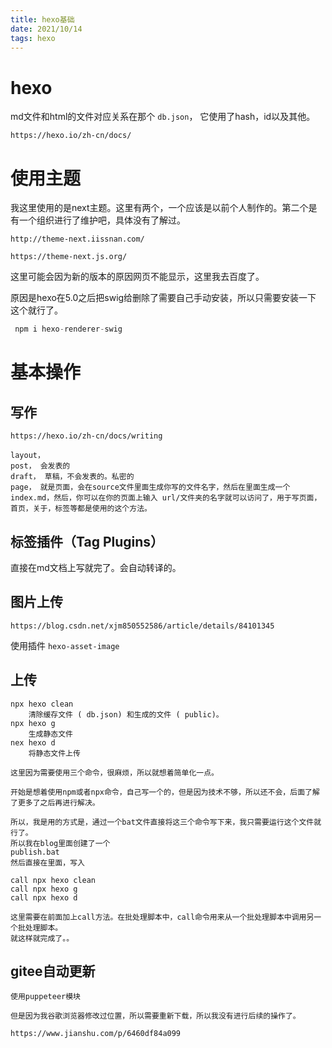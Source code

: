 ```yaml
---
title: hexo基础
date: 2021/10/14
tags: hexo
---
```




# hexo

md文件和html的文件对应关系在那个 ` db.json `， 它使用了hash，id以及其他。

```
https://hexo.io/zh-cn/docs/
```



# 使用主题

我这里使用的是next主题。这里有两个，一个应该是以前个人制作的。第二个是有一个组织进行了维护吧，具体没有了解过。

```
http://theme-next.iissnan.com/
```

```
https://theme-next.js.org/
```

这里可能会因为新的版本的原因网页不能显示，这里我去百度了。

原因是hexo在5.0之后把swig给删除了需要自己手动安装，所以只需要安装一下 这个就行了。

```java
 npm i hexo-renderer-swig
```



# 基本操作

## 写作

```
https://hexo.io/zh-cn/docs/writing
```

```
layout， 
post， 会发表的
draft， 草稿，不会发表的。私密的
page， 就是页面，会在source文件里面生成你写的文件名字，然后在里面生成一个index.md，然后，你可以在你的页面上输入 url/文件夹的名字就可以访问了，用于写页面，首页，关于，标签等都是使用的这个方法。
```



## 标签插件（Tag Plugins）

直接在md文档上写就完了。会自动转译的。



## 图片上传

```
https://blog.csdn.net/xjm850552586/article/details/84101345
```

使用插件  `hexo-asset-image`



## 上传

```
npx hexo clean
	清除缓存文件 ( db.json) 和生成的文件 ( public)。
npx hexo g
	生成静态文件
nex hexo d
	将静态文件上传
```

```
这里因为需要使用三个命令，很麻烦，所以就想着简单化一点。
```

```
开始是想着使用npm或者npx命令，自己写一个的，但是因为技术不够，所以还不会，后面了解了更多了之后再进行解决。
```

```
所以，我是用的方式是，通过一个bat文件直接将这三个命令写下来，我只需要运行这个文件就行了。
所以我在blog里面创建了一个 
publish.bat
然后直接在里面，写入

call npx hexo clean
call npx hexo g
call npx hexo d

这里需要在前面加上call方法。在批处理脚本中，call命令用来从一个批处理脚本中调用另一个批处理脚本。
就这样就完成了。。
```



## gitee自动更新

```
使用puppeteer模块

但是因为我谷歌浏览器修改过位置，所以需要重新下载，所以我没有进行后续的操作了。

https://www.jianshu.com/p/6460df84a099
```

